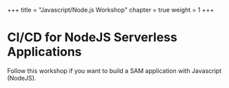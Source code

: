 +++
title = "Javascript/Node.js Workshop"
chapter = true
weight = 1
+++

# CI/CD for NodeJS Serverless Applications

Follow this workshop if you want to build a SAM application with Javascript (NodeJS).
